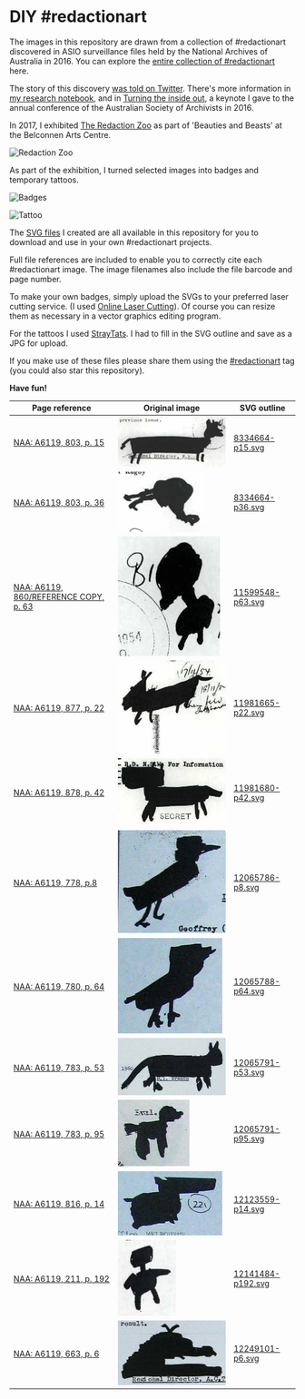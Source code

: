# DIY #redactionart

The images in this repository are drawn from a collection of #redactionart discovered in ASIO surveillance files held by the National Archives of Australia in 2016. You can explore the [entire collection of #redactionart](https://owebrowse.herokuapp.com/redactions/tags/art/) here.

The story of this discovery [was told on Twitter](https://storify.com/wragge/redaction-art). There's more information in [my research notebook](http://timsherratt.org/research-notebook/projects/immigration-recordkeeping-and-surveillance/), and in [Turning the inside out](https://dx.doi.org/10.6084/m9.figshare.4055013), a keynote I gave to the annual conference of the Australian Society of Archivists in 2016.

In 2017, I exhibited [The Redaction Zoo](https://vimeo.com/wragge/redactionart) as part of 'Beauties and Beasts' at the Belconnen Arts Centre. 

![Redaction Zoo](https://dl.dropbox.com/s/yhmr4bz8fk6xq2m/IMG_0720.jpg)

As part of the exhibition, I turned selected images into badges and temporary tattoos.

![Badges](https://dl.dropbox.com/s/hp1u29a1ejgao37/IMG_0713.jpg)

![Tattoo](https://dl.dropbox.com/s/k7nhwepx8h79vme/IMG_0715.jpg)

The [SVG files](svgs/) I created are all available in this repository for you to download and use in your own #redactionart projects. 

Full file references are included to enable you to correctly cite each #redactionart image. The image filenames also include the file barcode and page number.

To make your own badges, simply upload the SVGs to your preferred laser cutting service. (I used [Online Laser Cutting](https://onlinelasercutting.com.au/)). Of course you can resize them as necessary in a vector graphics editing program.

For the tattoos I used [StrayTats](https://www.straytats.com/). I had to fill in the SVG outline and save as a JPG for upload.

If you make use of these files please share them using the [#redactionart](https://twitter.com/search?q=%23redactionart) tag (you could also star this repository).

**Have fun!**

| Page reference | Original image | SVG outline |
|------|------|------|
| [NAA: A6119, 803, p. 15](http://owebrowse.herokuapp.com/items/8334664/pages/15/) | ![8334664-p15.jpg](jpgs/8334664-p15.jpg) | [8334664-p15.svg](svgs/8334664-p15.svg) |
| [NAA: A6119, 803, p. 36](http://owebrowse.herokuapp.com/items/8334664/pages/36/) | ![8334664-p36.jpg](jpgs/8334664-p36.jpg)| [8334664-p36.svg](svgs/8334664-p36.svg) |
| [NAA: A6119, 860/REFERENCE COPY, p. 63](http://owebrowse.herokuapp.com/items/11599548/pages/63/) | ![11599548-p63.jpg](jpgs/11599548-p63.jpg) | [11599548-p63.svg](svgs/11599548-p63.svg) |
| [NAA: A6119, 877, p. 22](http://owebrowse.herokuapp.com/items/11981665/pages/22/) | ![11981665-p22.jpg](jpgs/11981665-p22.jpg) | [11981665-p22.svg](svgs/11981665-p22.svg) |
| [NAA: A6119, 878, p. 42](http://owebrowse.herokuapp.com/items/11981680/pages/42/) | ![11981680-p42.jpg](jpgs/11981680-p42.jpg) | [11981680-p42.svg](svgs/11981680-p42.svg) |
| [NAA: A6119, 778, p.8](http://owebrowse.herokuapp.com/items/12065786/pages/8/) | ![12065786-p8.jpg](jpgs/12065786-p8.jpg) | [12065786-p8.svg](svgs/12065786-p8.svg) |
| [NAA: A6119, 780, p. 64](http://owebrowse.herokuapp.com/items/12065788/pages/64/) | ![12065788-p64.jpg](jpgs/12065788-p64.jpg) | [12065788-p64.svg](svgs/12065788-p64.svg) |
| [NAA: A6119, 783, p. 53](http://owebrowse.herokuapp.com/items/12065791/pages/53/) | ![12065791-p53.jpg](jpgs/12065791-p53.jpg) | [12065791-p53.svg](svgs/12065791-p53.svg)|
| [NAA: A6119, 783, p. 95](http://owebrowse.herokuapp.com/items/12065791/pages/95/) | ![12065791-p95.jpg](jpgs/12065791-p95.jpg) | [12065791-p95.svg](svgs/12065791-p95.svg) |
| [NAA: A6119, 816, p. 14](http://owebrowse.herokuapp.com/items/12123559/pages/14/) | ![12123559-p14.jpg](jpgs/12123559-p14.jpg) | [12123559-p14.svg](svgs/12123559-p14.svg)|
| [NAA: A6119, 211, p. 192](http://owebrowse.herokuapp.com/items/12141484/pages/192/) | ![12141484-p192.jpg](jpgs/12141484-p192.jpg) | [12141484-p192.svg](svgs/12141484-p192.svg)|
| [NAA: A6119, 663, p. 6](http://owebrowse.herokuapp.com/items/12249101/pages/6/) | ![12249101-p6.jpg](jpgs/12249101-p6.jpg) | [12249101-p6.svg](svgs/12249101-p6.svg) |